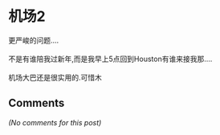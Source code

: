 # 机场2

<div id="msgcns!9884D0A402622CB2!3529" class="bvMsg">更严峻的问题....<br /><br />不是有谁陪我过新年,而是我早上5点回到Houston有谁来接我那....<br /><br />机场大巴还是很实用的.可惜木<br /></div>

## Comments

*(No comments for this post)*
